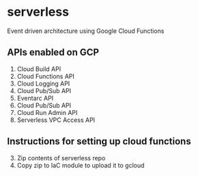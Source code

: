 # serverless
Event driven architecture using Google Cloud Functions

## APIs enabled on GCP
1. Cloud Build API
2. Cloud Functions API
3. Cloud Logging API
4. Cloud Pub/Sub API
5. Eventarc API
6. Cloud Pub/Sub API
7. Cloud Run Admin API
8. Serverless VPC Access API

## Instructions for setting up cloud functions
3. Zip contents of serverless repo
4. Copy zip to IaC module to upload it to gcloud
